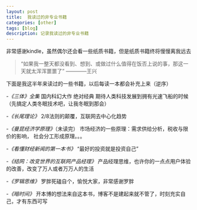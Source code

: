 ```yaml
---
layout: post
title:  我读过的非专业书籍
categories: [other]
tags: [blog]
description: 记录我读过的非专业书籍
---
```


非常感谢kindle，虽然偶尔还会看一些纸质书籍，但是纸质书籍终将慢慢离我远去

>“如果我一整天都没看到、想到、或做过什么值得在饭否上说的事，那这一天就太浑浑噩噩了” ————王兴  

下面是我这半年来读过的一些书籍，以后每读一本都会补充上来（逆序）

-*《三体》全集*  国内科幻大作 绝对经典 期待人类科技发展到拥有光速飞船的时候（先搞定人类冬眠技术吧，让我冬眠到那会）

-*《长尾理论》* 2/8法则的颠覆，互联网去中心化趋势

-*《曼昆经济学原理》*（未读完） 市场经济的一些原理：需求供给分析，税收与限价的影响， 社会分工形成原理。。。

-*《看懂财经新闻的第一本书》* “最好的投资就是投资自己”

-*《结网：改变世界的互联网产品经理》* 产品经理思维，也许你的一点点用户体验的改善，改变了万人或者万万人的生活

-*《罗辑思维》* 罗胖死磕自个，愉悦大家，非常感谢罗胖

-*《暗时间》* 开本博的想法来自这本书，博客不是建起来就不管了，时刻充实自己，才有东西可写